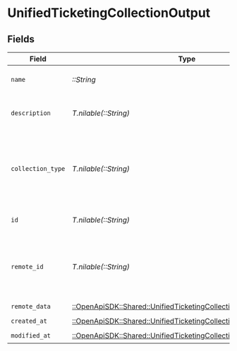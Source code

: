 # UnifiedTicketingCollectionOutput


## Fields

| Field                                                                                                                                 | Type                                                                                                                                  | Required                                                                                                                              | Description                                                                                                                           |
| ------------------------------------------------------------------------------------------------------------------------------------- | ------------------------------------------------------------------------------------------------------------------------------------- | ------------------------------------------------------------------------------------------------------------------------------------- | ------------------------------------------------------------------------------------------------------------------------------------- |
| `name`                                                                                                                                | *::String*                                                                                                                            | :heavy_check_mark:                                                                                                                    | The name of the collection                                                                                                            |
| `description`                                                                                                                         | *T.nilable(::String)*                                                                                                                 | :heavy_minus_sign:                                                                                                                    | The description of the collection                                                                                                     |
| `collection_type`                                                                                                                     | *T.nilable(::String)*                                                                                                                 | :heavy_minus_sign:                                                                                                                    | The type of the collection. Authorized values are either PROJECT or LIST                                                              |
| `id`                                                                                                                                  | *T.nilable(::String)*                                                                                                                 | :heavy_minus_sign:                                                                                                                    | The UUID of the collection                                                                                                            |
| `remote_id`                                                                                                                           | *T.nilable(::String)*                                                                                                                 | :heavy_minus_sign:                                                                                                                    | The id of the collection in the context of the 3rd Party                                                                              |
| `remote_data`                                                                                                                         | [::OpenApiSDK::Shared::UnifiedTicketingCollectionOutputRemoteData](../../models/shared/unifiedticketingcollectionoutputremotedata.md) | :heavy_check_mark:                                                                                                                    | N/A                                                                                                                                   |
| `created_at`                                                                                                                          | [::OpenApiSDK::Shared::UnifiedTicketingCollectionOutputCreatedAt](../../models/shared/unifiedticketingcollectionoutputcreatedat.md)   | :heavy_check_mark:                                                                                                                    | N/A                                                                                                                                   |
| `modified_at`                                                                                                                         | [::OpenApiSDK::Shared::UnifiedTicketingCollectionOutputModifiedAt](../../models/shared/unifiedticketingcollectionoutputmodifiedat.md) | :heavy_check_mark:                                                                                                                    | N/A                                                                                                                                   |